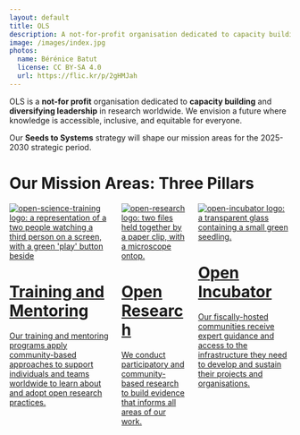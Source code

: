 ```yaml
---
layout: default
title: OLS
description: A not-for-profit organisation dedicated to capacity building and diversifying leadership in research worldwide
image: /images/index.jpg
photos:
  name: Bérénice Batut
  license: CC BY-SA 4.0
  url: https://flic.kr/p/2gHMJah
---
```


OLS is a **not-for profit** organisation dedicated to **capacity building** and **diversifying leadership** in research worldwide.
We envision a future where knowledge is accessible, inclusive, and equitable for everyone.

Our **Seeds to Systems** strategy will shape our mission areas for the 2025-2030 strategic period.

# Our Mission Areas: Three Pillars

<div class="container">
  <div class="columns three-pillars">
    <div class="column is-one-third">
      <a href="{% link open-science-training.md %}">
        <div class="card custom-card">
            <div class="card-content">
              <img src="{% link images/three-pillars-icons/open-science-training-icon.png %}" class="image is-128x128" alt="open-science-training logo: a representation of a two people watching a third person on a screen, with a green 'play' button beside">
              <h1>Training and Mentoring</h1>
              <p>Our training and mentoring programs apply community-based approaches to support individuals and teams worldwide to learn about and adopt open research practices.</p>
            </div>
        </div>
      </a>
    </div>
    <div class="column is-one-third">
      <a href="{% link open-research.md %}">
        <div class="card custom-card">
          <div class="card-content">
            <img src="{% link images/three-pillars-icons/open-research-icon.png %}" class="image is-128x128" alt="open-research logo: two files held together by a paper clip, with a microscope ontop.">
            <h1>Open Research</h1>
            <p>We conduct participatory and community-based research to build evidence that informs all areas of our work.</p>
          </div>
        </div>
      </a>
    </div>
    <div class="column is-one-third">
      <a href="{% link open-incubator.md %}">
        <div class="card custom-card">
          <div class="card-content">
            <img src="{% link images/three-pillars-icons/open-incubator-icon.png %}" class="image is-128x128" alt="open-incubator logo: a transparent glass containing a small green seedling.">
            <h1>Open Incubator</h1>
            <p>Our fiscally-hosted communities receive expert guidance and access to the infrastructure they need to develop and sustain their projects and organisations.</p>
          </div>
        </div>
      </a>
    </div>
  </div>
</div>
